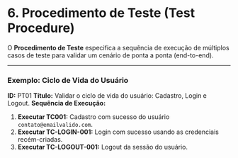 # 6. Procedimento de Teste (Test Procedure)

O **Procedimento de Teste** especifica a sequência de execução de múltiplos casos de teste para validar um cenário de ponta a ponta (end-to-end).

---

### Exemplo: Ciclo de Vida do Usuário

**ID:** PT01
**Título:** Validar o ciclo de vida do usuário: Cadastro, Login e Logout.
**Sequência de Execução:**
1.  **Executar TC001:** Cadastro com sucesso do usuário `contato@emailvalido.com`.
2.  **Executar TC-LOGIN-001:** Login com sucesso usando as credenciais recém-criadas.
3.  **Executar TC-LOGOUT-001:** Logout da sessão do usuário.